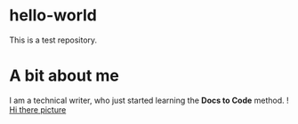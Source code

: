 # hello-world
This is a test repository. 
# A bit about me
I am a technical writer, who just started learning the **Docs to Code** method.
! [Hi there picture](https://yt3.ggpht.com/a/AATXAJz9Ulc3WXJiXLdnnMuRTp_W0gzP-yj7FA1eEQ=s900-c-k-c0xffffffff-no-rj-mo)
